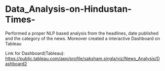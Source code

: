 # Data_Analysis-on-Hindustan-Times-
Performed a proper NLP based analysis from the headlines, date published and the category of the news. Moreover created a interactive Dashboard on Tableau

Link for Dashboard(Tableau):
https://public.tableau.com/app/profile/saksham.singla/viz/News_Analysis/Dashboard2
